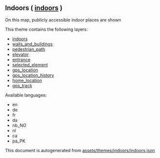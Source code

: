 

 Indoors ( [indoors](https://mapcomplete.osm.be/indoors) ) 
-----------------------------------------------------------



On this map, publicly accessible indoor places are shown

This theme contains the following layers:



  - [indoors](../Layers/indoors.md)
  - [walls_and_buildings](../Layers/walls_and_buildings.md)
  - [pedestrian_path](../Layers/pedestrian_path.md)
  - [elevator](../Layers/elevator.md)
  - [entrance](../Layers/entrance.md)
  - [selected_element](../Layers/selected_element.md)
  - [gps_location](../Layers/gps_location.md)
  - [gps_location_history](../Layers/gps_location_history.md)
  - [home_location](../Layers/home_location.md)
  - [gps_track](../Layers/gps_track.md)


Available languages:



  - en
  - de
  - fr
  - da
  - nb_NO
  - nl
  - ca
  - pa_PK
 

This document is autogenerated from [assets/themes/indoors/indoors.json](https://github.com/pietervdvn/MapComplete/blob/develop/assets/themes/indoors/indoors.json)